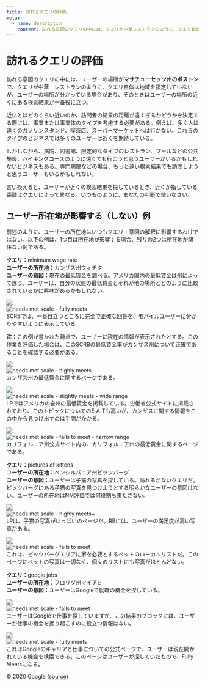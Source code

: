 ```yaml
---
title: 訪れるクエリの評価
meta:
  - name: description
    content: 訪れる意図のクエリの中には、クエリが中華レストランのように、クエリ自体は地域を指定していないが、ユーザーの場所が分かっている場合があり、そのときはユーザーの場所の近くにある検索結果が一番役に立つ。
---
```


# 訪れるクエリの評価

訪れる意図のクエリの中には、ユーザーの場所が**マサチューセッツ州のボストン**で、クエリが<span class="query">中華　レストラン</span>のように、クエリ自体は地域を指定していないが、ユーザーの場所が分かっている場合があり、そのときはユーザーの場所の近くにある検索結果が一番役に立つ。

近いとはどのくらい近いのか、訪問者の結果の距離が遠すぎるかどうかを決定する際には、事業または事業体のタイプを考慮する必要がある。例えば、多く人は遠くのガソリンスタンド、喫茶店、スーパーマーケットへは行かない。これらのタイプのビジネスでは多くのユーザーは近くを期待している。

しかしながら、病院、図書館、限定的なタイプのレストラン、プールなどの公共施設、ハイキングコースのように遠くても行こうと思うユーザーがいるかもしれないビジネスもある。専門病院などの場合、もっと遠い検索結果でも訪問しようと思うユーザーもいるかもしれない。

言い換えると、ユーザーが近くの検索結果を探しているとき、近くが指している距離はクエリによって異なる。いつものように、あなたの判断で使いなさい。

## ユーザー所在地が影響する（しない）例

前述のように、ユーザーの所在地はいつもクエリ・意図の解釈に影響するわけではない。以下の例は、1つ目は所在地が影響する場合、残りの2つは所在地が関係ない例である。

<div class="examples">
<div class="example">

**クエリ：**<span class="query">minimum wage rate</span>  
**ユーザーの所在地：**<!-- -->カンザス州ウィチタ  
**ユーザーの意図：**<!-- -->現在の最低賃金を調べる。アメリカ国内の最低賃金は州によって違う。ユーザーは、自分の状態の最低賃金とそれが他の場所とどのように比較されているかに興味があるかもしれない。

<div class="results">
<div class="result">

![](../images/img792.jpg)  
![needs met scale - fully meets](../images/fullym.jpg)  
SCRBでは、一番目立つところに完全で正確な回答を、モバイルユーザーに分かりやすいように表示している。

**注：**<!-- -->この例が書かれた時点で、ユーザーに現在の情報が表示されたとする。この作業を評価した場合は、このSCRBの最低賃金率がカンザス州について正確であることを確認する必要がある。

</div>
<div class="result">

![](../images/img794.jpg)  
![needs met scale - highly meets](../images/hm.jpg)  
カンザス州の最低賃金に関するページである。

</div>
<div class="result">

![](../images/img796.jpg)  
![needs met scale - slightly meets - wide range](../images/sm-wide.jpg)  
LPではアメリカの全州の最低賃金を掲載している。労働省公式サイトに掲載されており、このトピックについてのE‑A‑Tも高いが、カンザスに関する情報をこの中から見つけ出すのは手間がかかる。

</div>
<div class="result">

![](../images/img798.jpg)  
![needs met scale - fails to meet - narrow range](../images/failsm-narrow.jpg)  
カリフォルニア州公式サイト内の、カリフォルニア州の最低賃金に関するページである。

</div>
</div>
</div>
<div class="example">

**クエリ：**<span class="query">pictures of kittens</span>  
**ユーザーの所在地：**<!-- -->ペンシルバニア州ピッツバーグ  
**ユーザーの意図：**<!-- -->ユーザーは子猫の写真を探している。訪れるがないクエリだ。ピッツバーグにある子猫の写真を見つけようとする明らかなユーザーの意図はない。ユーザーの所在地はNM評価では何役割も果たさない。

<div class="results">
<div class="result">

![](../images/img801.jpg)  
![needs met scale - highly meets+](../images/hm+.jpg)  
LPは、子猫の写真がいっぱいのページだ。RBには、ユーザーの満足度が高い写真がある。

</div>
<div class="result">

![](../images/img803.jpg)  
![needs met scale - fails to meet](../images/failsm.jpg)  
これは、ピッツバーグエリアに家を必要とするペットのローカルリストだ。このページにペットの写真は一切なく、個々のリストにも写真がほとんどない。

</div>
</div>
</div>
<div class="example">

**クエリ：**<span class="query">google jobs</span>  
**ユーザーの所在地：**<!-- -->フロリダ州マイアミ  
**ユーザーの意図：**<!-- -->ユーザーはGoogleで就職の機会を探している。

<div class="results">
<div class="result">

![](../images/img805.jpg)  
![needs met scale - fails to meet](../images/failsm.jpg)  
ユーザーはGoogleで仕事を探していますが、この結果のブロックには、ユーザーが仕事の機会を掘り起こすのに役立つ情報はない。

</div>
<div class="result">

![](../images/img807.jpg)  
![needs met scale - fully meets](../images/fullym.jpg)  
これはGoogleのキャリアと仕事についての公式ページで、ユーザーは現在開かれている機会を検索できる。このページはユーザーが探していたもので、Fully Meetsになる。

</div>
</div>
</div>
</div>

<div class="source">
© 2020 Google (<a href="https://static.googleusercontent.com/media/guidelines.raterhub.com///searchqualityevaluatorguidelines.pdf">source</a>)
</div>
